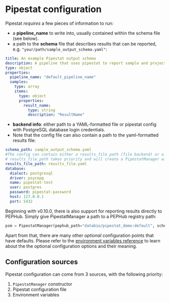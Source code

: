 # Pipestat configuration

Pipestat *requires* a few pieces of information to run:

- a **pipeline_name** to write into, usually contained within the schema file (see below).
- a path to the **schema** file that describes results that can be reported, e.g. `"your/path/sample_output_schema.yaml"`:
```yaml
title: An example Pipestat output schema
description: A pipeline that uses pipestat to report sample and project level results.
type: object
properties:
  pipeline_name: "default_pipeline_name"
  samples:
    type: array
    items:
      type: object
      properties:
        result_name:
          type: string
          description: "ResultName"

```
- **backend info**: either path to a YAML-formatted file or pipestat config with PostgreSQL database login credentials. 
- Note that the config file can also contain a path to the yaml-formatted results file:
```yaml
schema_path: sample_output_schema.yaml
#The config can contain either a results_file_path (file backend) or a database connection (database backend)
# results_file_path takes priority and will create a PipestatManager with a file backend
results_file_path: results_file.yaml 
database:
  dialect: postgresql
  driver: psycopg
  name: pipestat-test
  user: postgres
  password: pipestat-password
  host: 127.0.0.1
  port: 5432

```

Beginning with v0.10.0, there is also support for reporting results directly to PEPHub. Simply give PipestatManager a path to a PEPHub registry path:

```python
psm = PipestatManager(pephub_path="databio/pipestat_demo:default", schema_path=my_schema_file_path)
```


Apart from that, there are many other *optional* configuration points that have defaults. Please refer to the [environment variables reference](http://pipestat.databio.org/en/dev/env_vars/) to learn about the the optional configuration options and their meaning.

## Configuration sources

Pipestat configuration can come from 3 sources, with the following priority:

1. `PipestatManager` constructor
2. Pipestat configuration file
3. Environment variables
